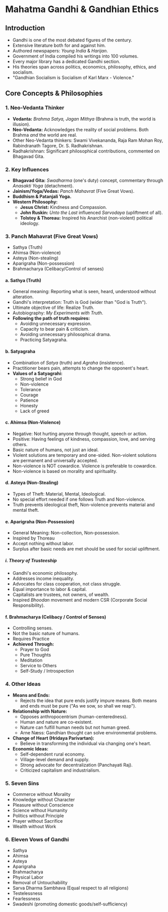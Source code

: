 # Mahatma Gandhi & Gandhian Ethics

## Introduction

- Gandhi is one of the most debated figures of the century.
- Extensive literature both for and against him.
- Authored newspapers: _Young India_ & _Harijan_.
- Government of India compiled his writings into 100 volumes.
- Every major library has a dedicated Gandhi section.
- His theories span across politics, economics, philosophy, ethics, and socialism.
- "Gandhian Socialism is Socialism of Karl Marx - Violence."

## Core Concepts & Philosophies

### 1. Neo-Vedanta Thinker

- **Vedanta:** _Brahma Satya, Jagan Mithya_ (Brahma is truth, the world is illusion).
- **Neo-Vedanta:** Acknowledges the reality of social problems. Both Brahma _and_ the world are real.
- Other Neo-Vedanta thinkers: Swami Vivekananda, Raja Ram Mohan Roy, Rabindranath Tagore, Dr. S. Radhakrishnan.
- Radhakrishnan: Significant philosophical contributions, commented on Bhagavad Gita.

### 2. Key Influences

- **Bhagavad Gita:** _Swadharma_ (one's duty) concept, commentary through _Anasakti Yoga_ (detachment).
- **Jainism/Yoga/Vedas:** _Panch Mahavrat_ (Five Great Vows).
- **Buddhism & Patanjali Yoga.**
- **Western Philosophy:**
  - **Jesus Christ:** Kindness and Compassion.
  - **John Ruskin:** _Unto the Last_ influenced _Sarvodaya_ (upliftment of all).
  - **Tolstoy & Thoreau:** Inspired his Anarchist (non-violent) political ideology.

### 3. Panch Mahavrat (Five Great Vows)

- Sathya (Truth)
- Ahimsa (Non-violence)
- Asteya (Non-stealing)
- Aparigraha (Non-possession)
- Brahmacharya (Celibacy/Control of senses)

#### a. Sathya (Truth)

- General meaning: Reporting what is seen, heard, understood without alteration.
- Gandhi's interpretation: Truth is God (wider than "God is Truth").
- Ultimate objective of life: Realize Truth.
- Autobiography: _My Experiments with Truth_.
- **Following the path of truth requires:**
  - Avoiding unnecessary expression.
  - Capacity to bear pain & criticism.
  - Avoiding unnecessary philosophical drama.
  - Practicing Satyagraha.

#### b. Satyagraha

- Combination of _Satya_ (truth) and _Agraha_ (insistence).
- Practitioner bears pain, attempts to change the opponent's heart.
- **Values of a Satyagrahi:**
  - Strong belief in God
  - Non-violence
  - Tolerance
  - Courage
  - Patience
  - Honesty
  - Lack of greed

#### c. Ahimsa (Non-Violence)

- Negative: Not hurting anyone through thought, speech or action.
- Positive: Having feelings of kindness, compassion, love, and serving others.
- Basic nature of humans, not just an ideal.
- Violent solutions are temporary and one-sided. Non-violent solutions are permanent and universally accepted.
- Non-violence is NOT cowardice. Violence is preferable to cowardice.
- Non-violence is based on morality and spirituality.

#### d. Asteya (Non-Stealing)

- Types of Theft: Material, Mental, Ideological.
- No special effort needed if one follows Truth and Non-violence.
- Truth prevents ideological theft, Non-violence prevents material and mental theft.

#### e. Aparigraha (Non-Possession)

- General Meaning: Non-collection, Non-possession.
- Inspired by Thoreau
- Accept nothing without labor.
- Surplus after basic needs are met should be used for social upliftment.

##### i. Theory of Trusteeship

- Gandhi's economic philosophy.
- Addresses income inequality.
- Advocates for class cooperation, not class struggle.
- Equal importance to labor & capital.
- Capitalists are trustees, not owners, of wealth.
- Inspired _Bhoodan_ movement and modern CSR (Corporate Social Responsibility).

#### f. Brahmacharya (Celibacy / Control of Senses)

- Controlling senses.
- Not the basic nature of humans.
- Requires Practice
- **Achieved Through:**
  - Prayer to God
  - Pure Thoughts
  - Meditation
  - Service to Others
  - Self-Study / Introspection

### 4. Other Ideas

- **Means and Ends:**
  - Rejects the idea that pure ends justify impure means. Both means and ends must be pure ("As we sow, so shall we reap").
- **Relationship with Nature:**
  - Opposes anthropocentrism (human-centeredness).
  - Human and nature are co-existent.
  - Nature can fulfill human needs but not human greed.
  - Arne Næss: Gandhian thought can solve environmental problems.
- **Change of Heart (Hridaya Parivartan):**
  - Believe in transforming the individual via changing one's heart.
- **Economic Ideas:**
  - Self-dependent rural economy.
  - Village-level demand and supply.
  - Strong advocate for decentralization (Panchayati Raj).
  - Criticized capitalism and industrialism.

### 5. Seven Sins

- Commerce without Morality
- Knowledge without Character
- Pleasure without Conscience
- Science without Humanity
- Politics without Principle
- Prayer without Sacrifice
- Wealth without Work

### 6. Eleven Vows of Gandhi

- Sathya
- Ahimsa
- Asteya
- Aparigraha
- Brahmacharya
- Physical Labor
- Removal of Untouchability
- Sarva Dharma Sambhava (Equal respect to all religions)
- Testelessness
- Fearlessness
- Swadeshi (promoting domestic goods/self-sufficiency)
